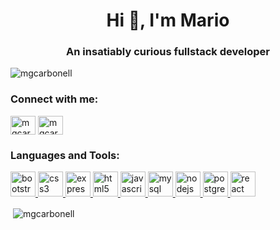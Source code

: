 <h1 align="center">Hi 👋, I'm Mario</h1>
<h3 align="center">An insatiably curious fullstack developer</h3>

<p align="left"> <img src="https://komarev.com/ghpvc/?username=mgcarbonell&label=Profile%20views&color=0e75b6&style=flat" alt="mgcarbonell" /> </p>

<h3 align="left">Connect with me:</h3>
<p align="left">
<a href="https://twitter.com/mgcarbonell1" target="blank"><img align="center" src="https://cdn.jsdelivr.net/npm/simple-icons@3.0.1/icons/twitter.svg" alt="mgcarbonell1" height="30" width="40" /></a>
<a href="https://linkedin.com/in/mgcarbonell" target="blank"><img align="center" src="https://cdn.jsdelivr.net/npm/simple-icons@3.0.1/icons/linkedin.svg" alt="mgcarbonell" height="30" width="40" /></a>
</p>

<h3 align="left">Languages and Tools:</h3>
<p align="left"> <a href="https://getbootstrap.com" target="_blank"> <img src="https://devicons.github.io/devicon/devicon.git/icons/bootstrap/bootstrap-plain.svg" alt="bootstrap" width="40" height="40"/> </a> <a href="https://www.w3schools.com/css/" target="_blank"> <img src="https://devicons.github.io/devicon/devicon.git/icons/css3/css3-original-wordmark.svg" alt="css3" width="40" height="40"/> </a> <a href="https://expressjs.com" target="_blank"> <img src="https://devicons.github.io/devicon/devicon.git/icons/express/express-original-wordmark.svg" alt="express" width="40" height="40"/> </a> <a href="https://www.w3.org/html/" target="_blank"> <img src="https://devicons.github.io/devicon/devicon.git/icons/html5/html5-original-wordmark.svg" alt="html5" width="40" height="40"/> </a> <a href="https://developer.mozilla.org/en-US/docs/Web/JavaScript" target="_blank"> <img src="https://devicons.github.io/devicon/devicon.git/icons/javascript/javascript-original.svg" alt="javascript" width="40" height="40"/> </a> <a href="https://www.mysql.com/" target="_blank"> <img src="https://devicons.github.io/devicon/devicon.git/icons/mysql/mysql-original-wordmark.svg" alt="mysql" width="40" height="40"/> </a> <a href="https://nodejs.org" target="_blank"> <img src="https://devicons.github.io/devicon/devicon.git/icons/nodejs/nodejs-original-wordmark.svg" alt="nodejs" width="40" height="40"/> </a> <a href="https://www.postgresql.org" target="_blank"> <img src="https://devicons.github.io/devicon/devicon.git/icons/postgresql/postgresql-original-wordmark.svg" alt="postgresql" width="40" height="40"/> </a> <a href="https://reactjs.org/" target="_blank"> <img src="https://devicons.github.io/devicon/devicon.git/icons/react/react-original-wordmark.svg" alt="react" width="40" height="40"/> </a></p>

<p>&nbsp;<img align="center" src="https://github-readme-stats.vercel.app/api?username=mgcarbonell&show_icons=true&locale=en" alt="mgcarbonell" /></p>
